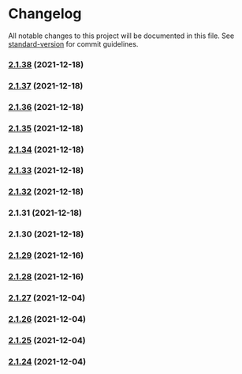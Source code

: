 # Changelog

All notable changes to this project will be documented in this file. See [standard-version](https://github.com/conventional-changelog/standard-version) for commit guidelines.

### [2.1.38](https://github.com/Jnig/chili-api/compare/v2.1.37...v2.1.38) (2021-12-18)

### [2.1.37](https://github.com/Jnig/chili-api/compare/v2.1.36...v2.1.37) (2021-12-18)

### [2.1.36](https://github.com/Jnig/chili-api/compare/v2.1.35...v2.1.36) (2021-12-18)

### [2.1.35](https://github.com/Jnig/chili-api/compare/v2.1.34...v2.1.35) (2021-12-18)

### [2.1.34](https://github.com/Jnig/chili-api/compare/v2.1.33...v2.1.34) (2021-12-18)

### [2.1.33](https://github.com/Jnig/chili-api/compare/v2.1.32...v2.1.33) (2021-12-18)

### [2.1.32](https://github.com/Jnig/chili-api/compare/v2.1.31...v2.1.32) (2021-12-18)

### 2.1.31 (2021-12-18)

### 2.1.30 (2021-12-18)

### [2.1.29](https://github.com/Jnig/chili-api/compare/v2.1.28...v2.1.29) (2021-12-16)

### [2.1.28](https://github.com/Jnig/chili-api/compare/v2.1.27...v2.1.28) (2021-12-16)

### [2.1.27](https://github.com/Jnig/chili-api/compare/v2.1.26...v2.1.27) (2021-12-04)

### [2.1.26](https://github.com/Jnig/chili-api/compare/v2.1.25...v2.1.26) (2021-12-04)

### [2.1.25](https://github.com/Jnig/chili-api/compare/v2.1.24...v2.1.25) (2021-12-04)

### [2.1.24](https://github.com/Jnig/chili-api/compare/v2.1.23...v2.1.24) (2021-12-04)
